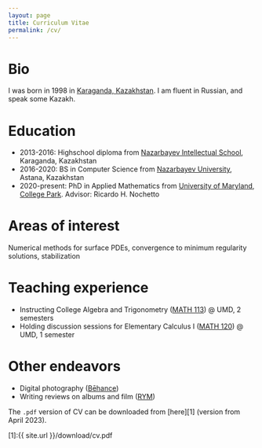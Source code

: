 ```yaml
---
layout: page
title: Curriculum Vitae
permalink: /cv/
---
```


# Bio
I was born in 1998 in [Karaganda, Kazakhstan](https://en.wikipedia.org/wiki/Karaganda). I am fluent in Russian, and speak some Kazakh.

# Education
- 2013-2016: Highschool diploma from [Nazarbayev Intellectual School](https://en.wikipedia.org/wiki/Nazarbayev_Intellectual_Schools), Karaganda, Kazakhstan
- 2016-2020: BS in Computer Science from [Nazarbayev University](https://nu.edu.kz/), Astana, Kazakhstan
- 2020-present: PhD in Applied Mathematics from [University of Maryland, College Park](https://umd.edu/). Advisor: Ricardo H. Nochetto

# Areas of interest
Numerical methods for surface PDEs, convergence to minimum regularity solutions, stabilization

# Teaching experience
- Instructing College Algebra and Trigonometry ([MATH 113](https://www-math.umd.edu/offered-courses/358-math-113-college-algebra-with-applications.html)) @ UMD, 2 semesters
- Holding discussion sessions for Elementary Calculus I ([MATH 120](https://www-math.umd.edu/undergraduate/departmental-course-pages/offered-courses/640-math-120-elementary-calculus-i.html)) @ UMD, 1 semester

# Other endeavors
- Digital photography ([Bēhance](https://www.behance.net/chromomons))
- Writing reviews on albums and film ([RYM](https://www.rateyourmusic.com/~chromomons))

The `.pdf` version of CV can be downloaded from [here][1] (version from April 2023).

[1]:{{ site.url }}/download/cv.pdf
